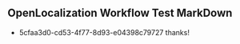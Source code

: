 ## OpenLocalization Workflow Test MarkDown
* 5cfaa3d0-cd53-4f77-8d93-e04398c79727 thanks!

<!--HONumber=Jul16_HO2-->


